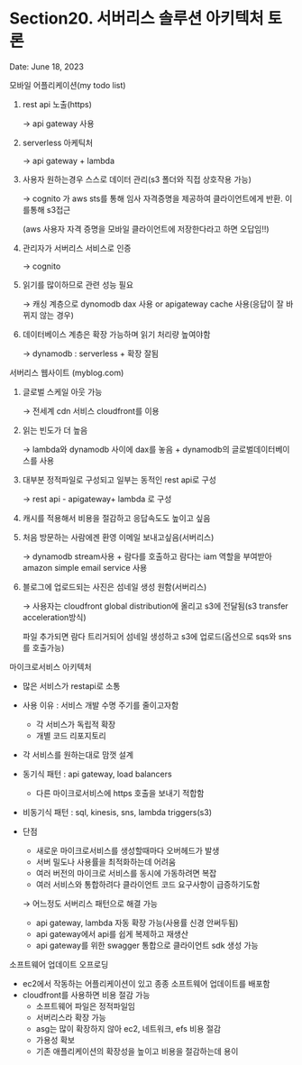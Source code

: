 # Section20. 서버리스 솔루션 아키텍처 토론

Date: June 18, 2023

모바일 어플리케이션(my todo list)

1. rest api 노출(https)
    
    → api gateway 사용
    
2. serverless 아케틱처
    
    → api gateway + lambda
    
3. 사용자 원하는경우 스스로 데이터 관리(s3 폴더와 직접 상호작용 가능)
    
    → cognito 가 aws sts를 통해 임사 자격증명을 제공하여 클라이언트에게 반환. 이를통해 s3접근
    
    (aws 사용자 자격 증명을 모바일 클라이언트에 저장한다라고 하면 오답임!!)
    
4. 관리자가 서버리스 서비스로 인증
    
    → cognito
    
5. 읽기를 많이하므로 관련 성능 필요
    
    → 캐싱 계층으로 dynomodb dax 사용 or apigateway cache 사용(응답이 잘 바뀌지 않는 경우)
    
6. 데이터베이스 계층은 확장 가능하며  읽기 처리량 높여야함
    
    → dynamodb : serverless + 확장 잘됨
    

서버리스 웹사이트 (myblog.com)

1. 글로벌 스케일 아웃 가능
    
    → 전세계 cdn 서비스 cloudfront를 이용 
    
2. 읽는 빈도가 더 높음
    
    → lambda와 dynamodb 사이에 dax를 놓음 + dynamodb의 글로벌데이터베이스를 사용
    
3. 대부분 정적파일로 구성되고 일부는 동적인 rest api로 구성
    
    → rest api - apigateway+ lambda 로 구성
    
4. 캐시를 적용해서 비용을 절감하고 응답속도도 높이고 싶음
5. 처음 방문하는 사람에겐 환영 이메일 보내고싶음(서버리스)
    
    → dynamodb stream사용 + 람다를 호출하고 람다는 iam 역할을 부여받아 amazon simple email service 사용
    
6. 블로그에 업로드되는 사진은 섬네일 생성 원함(서버리스)
    
    → 사용자는 cloudfront global distribution에 올리고 s3에 전달됨(s3 transfer acceleration방식)
    
    파일 추가되면 람다 트리거되어 섬네일 생성하고 s3에 업로드(옵션으로 sqs와 sns를 호출가능)
    

마이크로서비스 아키텍처 

- 많은 서비스가 restapi로 소통
- 사용 이유 : 서비스 개발 수명 주기를 줄이고자함
    - 각 서비스가 독립적 확장
    - 개별 코드 리포지토리
- 각 서비스를 원하는대로 맘껏 설계
- 동기식 패턴 : api gateway, load balancers
    - 다른 마이크로서비스에 https 호출을 보내기 적합함
- 비동기식 패턴 : sql, kinesis, sns, lambda triggers(s3)
- 단점
    - 새로운 마이크로서비스를 생성할때마다 오버헤드가 발생
    - 서버 밀도나 사용률을 최적화하는데 어려움
    - 여러 버전의 마이크로 서비스를 동시에 가동하려면 복잡
    - 여러 서비스와 통합하려다 클라이언트 코드 요구사항이 급증하기도함
    
    → 어느정도 서버리스 패턴으로 해결 가능
    
    - api gateway, lambda 자동 확장 가능(사용률 신경 안써두됨)
    - api gateway에서 api를 쉽게 복제하고 재생산
    - api gateway를 위한 swagger 통합으로 클라이언트 sdk 생성 가능
    

소프트웨어 업데이트 오프로딩

- ec2에서 작동하는 어플리케이션이 있고 종종 소프트웨어 업데이트를 배포함
- cloudfront를 사용하면 비용 절감 가능
    - 소프트웨어 파일은 정적파일임
    - 서버리스라 확장 가능
    - asg는 많이 확장하지 않아 ec2, 네트워크, efs 비용 절감
    - 가용성 확보
    - 기존 애플리케이션의 확장성을 높이고 비용을 절감하는데 용이